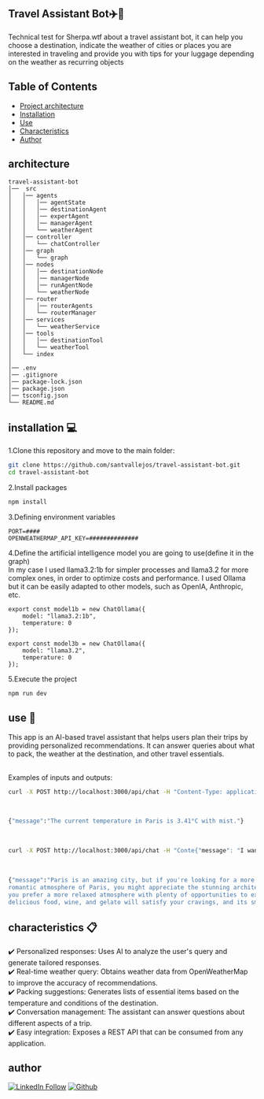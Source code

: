 ## Travel Assistant Bot✈️🤖

Technical test for Sherpa.wtf about a travel assistant bot, it can help you choose a destination, indicate the weather of cities or places you are interested in traveling and provide you with tips for your luggage depending on the weather as recurring objects

## Table of Contents
- [Project architecture](#architecture)
- [Installation](#installation)
- [Use](#use)
- [Characteristics](#characteristics)
- [Author](#author)

## architecture

    travel-assistant-bot
    │──  src
    │   │── agents
    │   │   │── agentState
    │   │   │── destinationAgent
    │   │   │── expertAgent
    │   │   │── managerAgent
    │   │   └── weatherAgent
    │   │── controller
    │   │   └── chatController
    │   │── graph
    │   │   └── graph
    │   │── nodes
    │   │   │── destinationNode
    │   │   │── managerNode
    │   │   │── runAgentNode
    │   │   └── weatherNode
    │   │── router
    │   │   │── routerAgents
    │   │   └── routerManager
    │   │── services
    │   │   └── weatherService
    │   │── tools
    │   │   │── destinationTool
    │   │   └── weatherTool
    │   └── index
    │
    │── .env
    │── .gitignore
    │── package-lock.json
    │── package.json
    │── tsconfig.json
    └── README.md

## installation 💻

1.Clone this repository and move to the main folder:

```bash
git clone https://github.com/santvallejos/travel-assistant-bot.git
cd travel-assistant-bot
```

2.Install packages

```bash
npm install
```

3.Defining environment variables

    PORT=####
    OPENWEATHERMAP_API_KEY=##############

4.Define the artificial intelligence model you are going to use(define it in the graph) <br>
In my case I used llama3.2:1b for simpler processes and llama3.2 for more complex ones, in order to optimize costs and performance. I used Ollama but it can be easily adapted to other models, such as OpenIA, Anthropic, etc.

    export const model1b = new ChatOllama({
        model: "llama3.2:1b",
        temperature: 0
    });
    
    export const model3b = new ChatOllama({
        model: "llama3.2",
        temperature: 0
    });

5.Execute the project

```bash
npm run dev
```

## use 💬

This app is an AI-based travel assistant that helps users plan their trips by providing personalized recommendations. It can answer queries about what to pack, the weather at the destination, and other travel essentials.
<br>
<br>

Examples of inputs and outputs:

```bash
curl -X POST http://localhost:3000/api/chat -H "Content-Type: application/json" -d '{"message": "what is the current temperature in Paris?"}'
```
<br>

```bash
{"message":"The current temperature in Paris is 3.41°C with mist."}
```
<br>

```bash
curl -X POST http://localhost:3000/api/chat -H "Conte{"message": "I want to take a trip to Paris, what do you recommend I see?"}'
```
<br>

```bash
{"message":"Paris is an amazing city, but if you're looking for a more unique experience, I'd recommend considering Rome as an aties offer a rich history, art, and culture, but they have distinct atmospheres and characteristics that might suit different pr
romantic atmosphere of Paris, you might appreciate the stunning architecture, world-class museums, and picturesque streets of Ro, Pantheon, Trevi Fountain, and many other iconic landmarks make Rome a must-visit destination for history buffs and art enthusi
you prefer a more relaxed atmosphere with plenty of opportunities to explore hidden gems and quieter areas, Rome might be the be
delicious food, wine, and gelato will satisfy your cravings, and its smaller size makes it easier to navigate.\n\nUltimately, boations that offer something for everyone. If you're unsure which one to choose, consider visiting both Paris and Rome at different times of the year or during specific events to get a better feel for each city's unique character."}
```

## characteristics 📋

✔️ Personalized responses: Uses AI to analyze the user's query and generate tailored responses.<br>
✔️ Real-time weather query: Obtains weather data from OpenWeatherMap to improve the accuracy of recommendations.<br>
✔️ Packing suggestions: Generates lists of essential items based on the temperature and conditions of the destination.<br>
✔️ Conversation management: The assistant can answer questions about different aspects of a trip.<br>
✔️ Easy integration: Exposes a REST API that can be consumed from any application.<br>

## author

[![LinkedIn Follow](https://img.icons8.com/?size=50&id=447&format=png&color=000000)](https://www.linkedin.com/in/santiago-vallejos-97a933236/)
[![Github](https://img.icons8.com/?size=50&id=62856&format=png&color=000000)](https://github.com/santvallejos)

